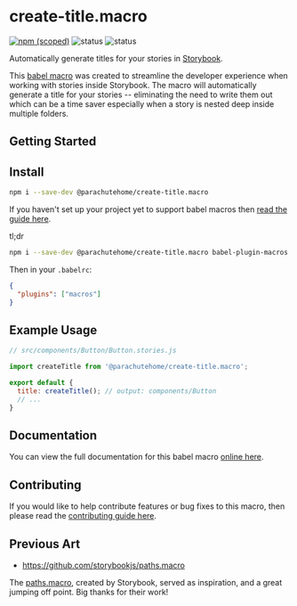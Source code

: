 # create-title.macro

[![npm (scoped)](https://img.shields.io/npm/v/@parachutehome/create-title.macro?style=flat-square)](https://www.npmjs.com/package/@parachutehome/create-title.macro "View this project on npm")
![status](https://img.shields.io/badge/status-stable-green?style=flat-square)
![status](https://img.shields.io/badge/maintained-yes-green?style=flat-square)

Automatically generate titles for your stories in [Storybook](https://storybook.js.org/).

This [babel macro](https://github.com/kentcdodds/babel-plugin-macros) was created to 
streamline the developer experience when working with stories inside Storybook. The macro
will automatically generate a title for your stories -- eliminating the need to 
write them out which can be a time saver especially when a story is nested deep inside
multiple folders.

## Getting Started

## Install

```bash
npm i --save-dev @parachutehome/create-title.macro
```

If you haven't set up your project yet to support babel macros then [read the guide here](https://github.com/kentcdodds/babel-plugin-macros/blob/main/other/docs/user.md).

tl;dr

```bash
npm i --save-dev @parachutehome/create-title.macro babel-plugin-macros
```

Then in your `.babelrc`:

```json
{
  "plugins": ["macros"]
}
```

## Example Usage

```javascript
// src/components/Button/Button.stories.js

import createTitle from '@parachutehome/create-title.macro';

export default {
  title: createTitle(); // output: components/Button
  // ...
}
```

## Documentation

You can view the full documentation for this babel macro [online here](https://parachutehome.github.io/create-title.macro/).

## Contributing

If you would like to help contribute features or bug fixes to this macro, then please read the [contributing guide here](/CONTRIBUTING.md).

## Previous Art

- https://github.com/storybookjs/paths.macro

The [paths.macro](https://github.com/storybookjs/paths.macro), created by Storybook,
served as inspiration, and a great jumping off point. Big thanks for their work!
